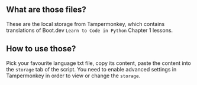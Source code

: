 ## What are those files?

These are the local storage from Tampermonkey, which contains translations of Boot.dev `Learn to Code in Python` Chapter 1 lessons.

## How to use those?

Pick your favourite language txt file, copy its content, paste the content into the `storage` tab of the script. You need to enable advanced settings in Tampermonkey in order to view or change the `storage`.